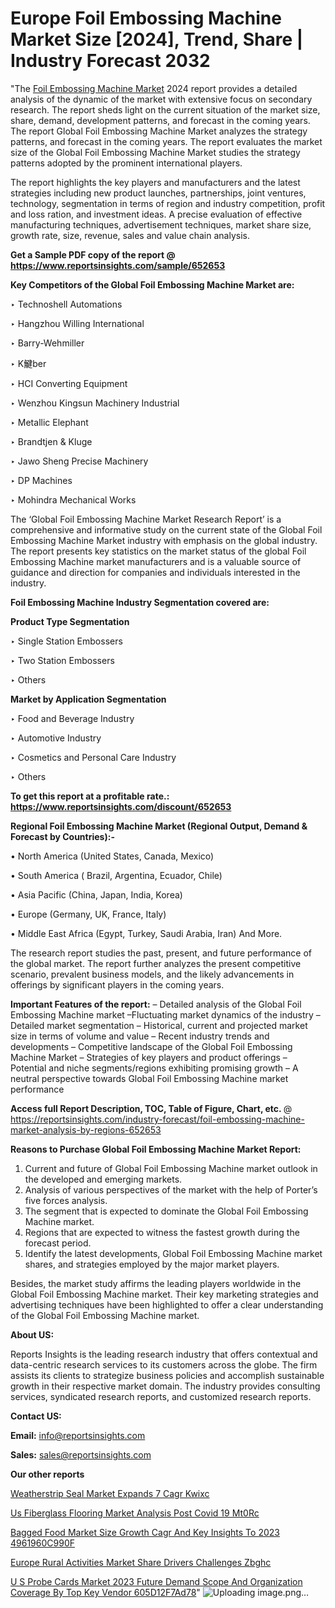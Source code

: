 # Europe Foil Embossing Machine Market Size [2024], Trend, Share | Industry Forecast 2032

 "The <a href=https://www.reportsinsights.com/sample/652653>Foil Embossing Machine Market</a> 2024 report provides a detailed analysis of the dynamic of the market with extensive focus on secondary research. The report sheds light on the current situation of the market size, share, demand, development patterns, and forecast in the coming years. The report Global Foil Embossing Machine Market analyzes the strategy patterns, and forecast in the coming years. The report evaluates the market size of the Global Foil Embossing Machine Market studies the strategy patterns adopted by the prominent international players.

The report highlights the key players and manufacturers and the latest strategies including new product launches, partnerships, joint ventures, technology, segmentation in terms of region and industry competition, profit and loss ration, and investment ideas. A precise evaluation of effective manufacturing techniques, advertisement techniques, market share size, growth rate, size, revenue, sales and value chain analysis.

<strong>Get a Sample PDF copy of the report @ <a href=https://www.reportsinsights.com/sample/652653 style=color:#0000ff;>https://www.reportsinsights.com/sample/652653</a></strong>

<strong>Key Competitors of the Global Foil Embossing Machine Market are:</strong>

‣ Technoshell Automations

‣ Hangzhou Willing International

‣ Barry-Wehmiller

‣ K鰎ber

‣ HCI Converting Equipment

‣ Wenzhou Kingsun Machinery Industrial

‣ Metallic Elephant

‣ Brandtjen & Kluge

‣ Jawo Sheng Precise Machinery

‣ DP Machines

‣ Mohindra Mechanical Works

The ‘Global Foil Embossing Machine Market Research Report’ is a comprehensive and informative study on the current state of the Global Foil Embossing Machine Market industry with emphasis on the global industry. The report presents key statistics on the market status of the global Foil Embossing Machine market manufacturers and is a valuable source of guidance and direction for companies and individuals interested in the industry.

<strong>Foil Embossing Machine Industry Segmentation covered are:</strong>

<strong>Product Type Segmentation</strong>

‣ Single Station Embossers

‣ Two Station Embossers

‣ Others

<strong>Market by Application Segmentation</strong>

‣ Food and Beverage Industry

‣ Automotive Industry

‣ Cosmetics and Personal Care Industry

‣ Others

<strong>To get this report at a profitable rate.: <a href=https://www.reportsinsights.com/discount/652653 style=color:#0000ff;>https://www.reportsinsights.com/discount/652653</a></strong>

<strong>Regional Foil Embossing Machine Market (Regional Output, Demand &amp; Forecast by Countries):-</strong>

• North America (United States, Canada, Mexico)

• South America ( Brazil, Argentina, Ecuador, Chile)

• Asia Pacific (China, Japan, India, Korea)

• Europe (Germany, UK, France, Italy)

• Middle East Africa (Egypt, Turkey, Saudi Arabia, Iran) And More.

The research report studies the past, present, and future performance of the global market. The report further analyzes the present competitive scenario, prevalent business models, and the likely advancements in offerings by significant players in the coming years.

<strong>Important Features of the report:</strong>
– Detailed analysis of the Global Foil Embossing Machine market
–Fluctuating market dynamics of the industry
–Detailed market segmentation
– Historical, current and projected market size in terms of volume and value
– Recent industry trends and developments
– Competitive landscape of the Global Foil Embossing Machine Market
– Strategies of key players and product offerings
– Potential and niche segments/regions exhibiting promising growth
– A neutral perspective towards Global Foil Embossing Machine market performance

<strong>Access full Report Description, TOC, Table of Figure, Chart, etc. </strong>@   <a href=https://reportsinsights.com/industry-forecast/foil-embossing-machine-market-analysis-by-regions-652653 style=color:#0000ff;>https://reportsinsights.com/industry-forecast/foil-embossing-machine-market-analysis-by-regions-652653</a>

<strong>Reasons to Purchase Global Foil Embossing Machine Market Report:</strong>
1. Current and future of Global Foil Embossing Machine market outlook in the developed and emerging markets.
2. Analysis of various perspectives of the market with the help of Porter’s five forces analysis.
3. The segment that is expected to dominate the Global Foil Embossing Machine market.
4. Regions that are expected to witness the fastest growth during the forecast period.
5. Identify the latest developments, Global Foil Embossing Machine market shares, and strategies employed by the major market players.

Besides, the market study affirms the leading players worldwide in the Global Foil Embossing Machine market. Their key marketing strategies and advertising techniques have been highlighted to offer a clear understanding of the Global Foil Embossing Machine market.

<strong><strong>About US</strong>:</strong>

Reports Insights is the leading research industry that offers contextual and data-centric research services to its customers across the globe. The firm assists its clients to strategize business policies and accomplish sustainable growth in their respective market domain. The industry provides consulting services, syndicated research reports, and customized research reports.

<strong>Contact US:</strong>

<p class=><b>Email:</b> <a href=mailto:info@reportsinsights.com>info@reportsinsights.com</a></p>
<p class=><b>Sales:</b> <a href=mailto:sales@reportsinsights.com>sales@reportsinsights.com</a></p>

<strong>Our other reports</strong>

<a href=https://www.linkedin.com/pulse/weatherstrip-seal-market-expands-7-cagr-kwixc/>Weatherstrip Seal Market Expands 7 Cagr Kwixc</a>

<a href=https://www.linkedin.com/pulse/us-fiberglass-flooring-market-analysis-post-covid-19-mt0rc/>Us Fiberglass Flooring Market Analysis Post Covid 19 Mt0Rc</a>

<a href=https://medium.com/@jagruti.reportsinsights/bagged-food-market-size-growth-cagr-and-key-insights-to-2023-4961960c990f>Bagged Food Market Size Growth Cagr And Key Insights To 2023 4961960C990F</a>

<a href=https://www.linkedin.com/pulse/europe-rural-activities-market-share-drivers-challenges-zbghc/>Europe Rural Activities Market Share Drivers Challenges Zbghc</a>

<a href=https://medium.com/@gavdeakash979/u-s-probe-cards-market-2023-future-demand-scope-and-organization-coverage-by-top-key-vendor-605d12f7ad78>U S Probe Cards Market 2023 Future Demand Scope And Organization Coverage By Top Key Vendor 605D12F7Ad78</a>"
![Uploading image.png…]()
